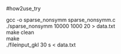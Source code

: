 #how2use_try  

gcc -o sparse_nonsymm sparse_nonsymm.c  
./sparse_nonsymm 10000 1000 20 > data.txt  
make clean  
make  
./fileinput_gkl 30 s < data.txt  
